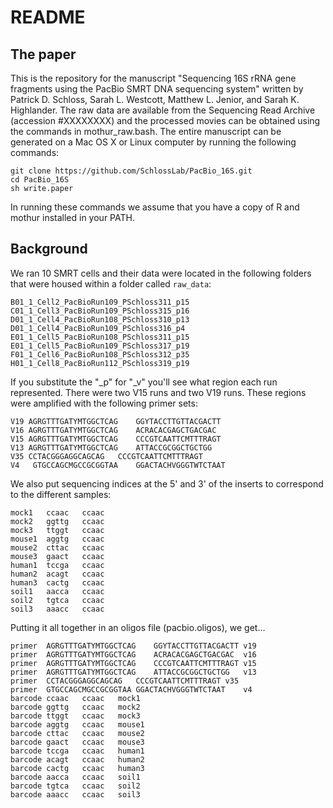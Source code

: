 # README

## The paper

This is the repository for the manuscript "Sequencing 16S rRNA gene fragments
using the PacBio SMRT DNA sequencing system" written by Patrick D. Schloss,
Sarah L. Westcott, Matthew L. Jenior, and Sarah K. Highlander. The raw data are
available from the Sequencing Read Archive (accession #XXXXXXXX) and the
processed movies can be obtained using the commands in mothur_raw.bash. The
entire manuscript can be generated on a Mac OS X or Linux computer by running
the following commands:

```
git clone https://github.com/SchlossLab/PacBio_16S.git
cd PacBio_16S
sh write.paper
```

In running these commands we assume that you have a copy of R and mothur
installed in your PATH.



## Background

We ran 10 SMRT cells and their data were located in the following folders that
were housed within a folder called `raw_data`:

```
B01_1_Cell2_PacBioRun109_PSchloss311_p15  
C01_1_Cell3_PacBioRun109_PSchloss315_p16  
D01_1_Cell4_PacBioRun108_PSchloss310_p13  
D01_1_Cell4_PacBioRun109_PSchloss316_p4  
E01_1_Cell5_PacBioRun108_PSchloss311_p15  
E01_1_Cell5_PacBioRun109_PSchloss317_p19  
F01_1_Cell6_PacBioRun108_PSchloss312_p35  
H01_1_Cell8_PacBioRun112_PSchloss319_p19
```

If you substitute the "\_p" for "\_v" you'll see what region each run
represented. There were two V15 runs and two V19 runs. These regions were
amplified with the following primer sets:

```
V19	AGRGTTTGATYMTGGCTCAG	GGYTACCTTGTTACGACTT  
V16	AGRGTTTGATYMTGGCTCAG	ACRACACGAGCTGACGAC  
V15	AGRGTTTGATYMTGGCTCAG	CCCGTCAATTCMTTTRAGT  
V13	AGRGTTTGATYMTGGCTCAG	ATTACCGCGGCTGCTGG  
V35	CCTACGGGAGGCAGCAG	CCCGTCAATTCMTTTRAGT  
V4	 GTGCCAGCMGCCGCGGTAA	GGACTACHVGGGTWTCTAAT
```

We also put sequencing indices at the 5' and 3' of the inserts to correspond to
the different samples:

```
mock1	ccaac	ccaac  
mock2	ggttg	ccaac  
mock3	ttggt	ccaac  
mouse1	aggtg	ccaac  
mouse2	cttac	ccaac  
mouse3	gaact	ccaac  
human1	tccga	ccaac  
human2	acagt	ccaac  
human3	cactg	ccaac  
soil1	aacca	ccaac  
soil2	tgtca	ccaac  
soil3	aaacc	ccaac
```


Putting it all together in an oligos file (pacbio.oligos), we get...

```
primer	AGRGTTTGATYMTGGCTCAG	GGYTACCTTGTTACGACTT	v19  
primer	AGRGTTTGATYMTGGCTCAG	ACRACACGAGCTGACGAC	v16  
primer	AGRGTTTGATYMTGGCTCAG	CCCGTCAATTCMTTTRAGT	v15  
primer	AGRGTTTGATYMTGGCTCAG	ATTACCGCGGCTGCTGG	v13  
primer	CCTACGGGAGGCAGCAG	CCCGTCAATTCMTTTRAGT	v35  
primer	GTGCCAGCMGCCGCGGTAA	GGACTACHVGGGTWTCTAAT	v4  
barcode	ccaac	ccaac	mock1  
barcode	ggttg	ccaac	mock2  
barcode	ttggt	ccaac	mock3  
barcode	aggtg	ccaac	mouse1  
barcode	cttac	ccaac	mouse2  
barcode	gaact	ccaac	mouse3  
barcode	tccga	ccaac	human1  
barcode	acagt	ccaac	human2  
barcode	cactg	ccaac	human3  
barcode	aacca	ccaac	soil1  
barcode	tgtca	ccaac	soil2  
barcode	aaacc	ccaac	soil3
```
